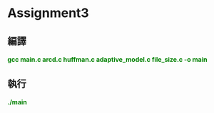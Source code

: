 # Assignment3

## 編譯

####     <font color=#008000>gcc main.c arcd.c huffman.c adaptive_model.c file_size.c -o main</font>

## 執行

####     <font color=#008000>./main</font>